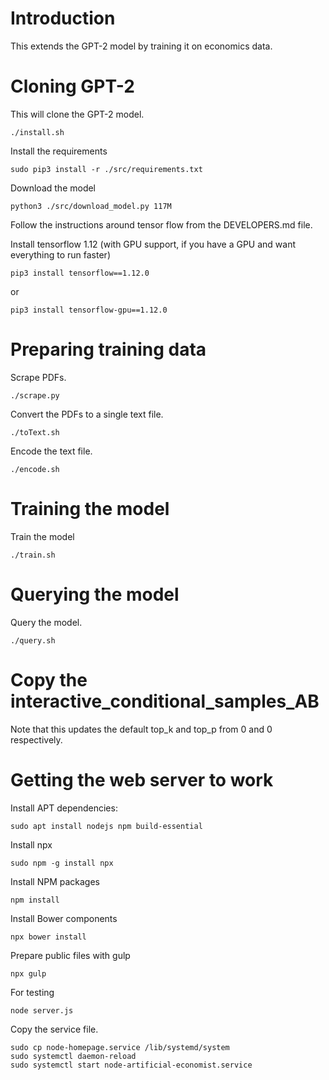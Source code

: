 # Introduction
This extends the GPT-2 model by training it on economics data.

# Cloning GPT-2
This will clone the GPT-2 model.
```
./install.sh
```



Install the requirements
```
sudo pip3 install -r ./src/requirements.txt
```

Download the model
```
python3 ./src/download_model.py 117M
```

Follow the instructions around tensor flow from the DEVELOPERS.md file.

Install tensorflow 1.12 (with GPU support, if you have a GPU and want everything to run faster)
```
pip3 install tensorflow==1.12.0
```
or
```
pip3 install tensorflow-gpu==1.12.0
```

# Preparing training data
Scrape PDFs.
```
./scrape.py
```

Convert the PDFs to a single text file.
```
./toText.sh
```

Encode the text file.
```
./encode.sh
```

# Training the model
Train the model
```
./train.sh
```

# Querying the model
Query the model.
```
./query.sh
```

# Copy the interactive_conditional_samples_AB
 Note that this updates the default top_k and top_p from 0 and 0 respectively.

# Getting the web server to work
Install APT dependencies:
```
sudo apt install nodejs npm build-essential
```

Install npx
```
sudo npm -g install npx
```

Install NPM packages
```
npm install
```

Install Bower components
```
npx bower install
```

Prepare public files with gulp
```
npx gulp
```

For testing
```
node server.js
```

Copy the service file.
```
sudo cp node-homepage.service /lib/systemd/system
sudo systemctl daemon-reload
sudo systemctl start node-artificial-economist.service
```

